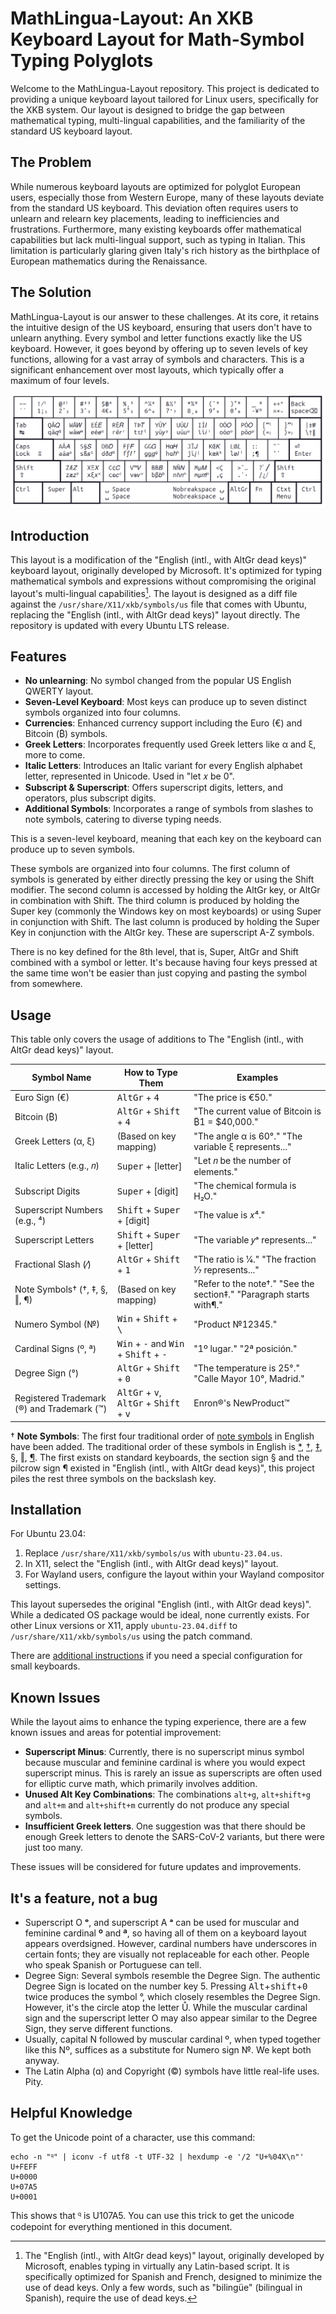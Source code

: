 # MathLingua-Layout: An XKB Keyboard Layout for Math-Symbol Typing Polyglots

Welcome to the MathLingua-Layout repository. This project is dedicated to providing a unique keyboard layout tailored for Linux users, specifically for the XKB system. Our layout is designed to bridge the gap between mathematical typing, multi-lingual capabilities, and the familiarity of the standard US keyboard layout.

## The Problem

While numerous keyboard layouts are optimized for polyglot European users, especially those from Western Europe, many of these layouts deviate from the standard US keyboard. This deviation often requires users to unlearn and relearn key placements, leading to inefficiencies and frustrations. Furthermore, many existing keyboards offer mathematical capabilities but lack multi-lingual support, such as typing in Italian. This limitation is particularly glaring given Italy's rich history as the birthplace of European mathematics during the Renaissance.

## The Solution

MathLingua-Layout is our answer to these challenges. At its core, it retains the intuitive design of the US keyboard, ensuring that users don't have to unlearn anything. Every symbol and letter functions exactly like the US keyboard. However, it goes beyond by offering up to seven levels of key functions, allowing for a vast array of symbols and characters. This is a significant enhancement over most layouts, which typically offer a maximum of four levels.

![The layout of a seven level keyboard](layout.png)

## Introduction

This layout is a modification of the "English (intl., with AltGr dead keys)" keyboard layout, originally developed by Microsoft. It's optimized for typing mathematical symbols and expressions without compromising the original layout's multi-lingual capabilities[^microsoft]. The layout is designed as a diff file against the `/usr/share/X11/xkb/symbols/us` file that comes with Ubuntu, replacing the "English (intl., with AltGr dead keys)" layout directly. The repository is updated with every Ubuntu LTS release.

[^microsoft]: The "English (intl., with AltGr dead keys)" layout, originally developed by Microsoft, enables typing in virtually any Latin-based script. It is specifically optimized for Spanish and French, designed to minimize the use of dead keys. Only a few words, such as "bilingüe" (bilingual in Spanish), require the use of dead keys. 

## Features

- **No unlearning**: No symbol changed from the popular US English QWERTY layout.
- **Seven-Level Keyboard**: Most keys can produce up to seven distinct symbols organized into four columns.
- **Currencies**: Enhanced currency support including the Euro (€) and Bitcoin (₿) symbols.
- **Greek Letters**: Incorporates frequently used Greek letters like α and ξ, more to come.
- **Italic Letters**: Introduces an Italic variant for every English alphabet letter, represented in Unicode. Used in "let 𝑥 be 0".
- **Subscript & Superscript**: Offers superscript digits, letters, and operators, plus subscript digits.
- **Additional Symbols**: Incorporates a range of symbols from slashes to note symbols, catering to diverse typing needs.

This is a seven-level keyboard, meaning that each key on the keyboard can produce up to seven symbols.

These symbols are organized into four columns. The first column of symbols is generated by either directly pressing the key or using the Shift modifier. The second column is accessed by holding the AltGr key, or AltGr in combination with Shift. The third column is produced by holding the Super key (commonly the Windows key on most keyboards) or using Super in conjunction with Shift. The last column is produced by holding the Super Key in conjunction with the AltGr key. These are superscript A-Z symbols.

There is no key defined for the 8th level, that is, Super, AltGr and Shift combined with a symbol or letter. It's because having four keys pressed at the same time won't be easier than just copying and pasting the symbol from somewhere.

## Usage

This table only covers the usage of additions to The "English (intl., with AltGr dead keys)" layout.

| Symbol Name                  | How to Type Them                      | Examples                                                           |
|-----------------------------|---------------------------------------|---------------------------------------------------------------------|
| Euro Sign (€)               | <kbd>AltGr</kbd> + <kbd>4</kbd>         | "The price is €50."                                                  |
| Bitcoin (₿)                 | <kbd>AltGr</kbd> + <kbd>Shift</kbd> + <kbd>4</kbd> | "The current value of Bitcoin is ₿1 = $40,000."                       |
| Greek Letters (α, ξ)        | (Based on key mapping)                | "The angle α is 60°." "The variable ξ represents..."                  |
| Italic Letters (e.g., 𝑛)    | <kbd>Super</kbd> + [letter]           | "Let 𝑛 be the number of elements."                                   |
| Subscript Digits            | <kbd>Super</kbd> + [digit]            | "The chemical formula is H₂O."                                       |
| Superscript Numbers (e.g., ⁴)| <kbd>Shift</kbd> + <kbd>Super</kbd> + [digit] | "The value is 𝑥⁴."                                                   |
| Superscript Letters         | <kbd>Shift</kbd> + <kbd>Super</kbd> + [letter] | "The variable 𝑦ᵃ represents..."                                      |
| Fractional Slash (⁄)        | <kbd>AltGr</kbd> + <kbd>Shift</kbd> + <kbd>1</kbd> | "The ratio is 1⁄4." "The fraction 1⁄7 represents..."                    |
| Note Symbols† (†, ‡, §, ‖, ¶)| (Based on key mapping)                | "Refer to the note†." "See the section‡." "Paragraph starts with¶."  |
| Numero Symbol (№)          | <kbd>Win</kbd> + <kbd>Shift</kbd> + <kbd>\\</kbd> | "Product №12345."                                                    |
| Cardinal Signs (º, ª)       | <kbd>Win</kbd> + <kbd>-</kbd> and <kbd>Win</kbd> + <kbd>Shift</kbd> + <kbd>-</kbd> | "1º lugar." "2ª posición."                                          |
| Degree Sign (°)             | <kbd>AltGr</kbd> + <kbd>Shift</kbd> + <kbd>0</kbd>                | "The temperature is 25°." "Calle Mayor 10°, Madrid."                 |
| Registered Trademark (®) and Trademark (™) | <kbd>AltGr</kbd> + <kbd>v</kbd>, <kbd>AltGr</kbd> + <kbd>Shift</kbd> + <kbd>v</kbd>                |  Enron®'s NewProduct™              |

† **Note Symbols**: The first four traditional order of [note symbols](https://en.wikipedia.org/wiki/Note_(typography)) in English have been added. The traditional order of these symbols in English is [*](https://en.wikipedia.org/wiki/Asterisk), [†](https://en.wikipedia.org/wiki/Dagger_(typography)), [‡](https://en.wikipedia.org/wiki/Double_dagger_(typography)), [§](https://en.wikipedia.org/wiki/Section_sign), [‖](https://en.wikipedia.org/wiki/Vertical_Bar), [¶](https://en.wikipedia.org/wiki/Pilcrow). The first exists on standard keyboards, the section sign § and the pilcrow sign ¶ existed in "English (intl., with AltGr dead keys)", this project piles the rest three symbols on the backslash key.

## Installation

For Ubuntu 23.04:
1. Replace `/usr/share/X11/xkb/symbols/us` with `ubuntu-23.04.us`.
2. In X11, select the "English (intl., with AltGr dead keys)" layout.
3. For Wayland users, configure the layout within your Wayland compositor settings.

This layout supersedes the original "English (intl., with AltGr dead keys)". While a dedicated OS package would be ideal, none currently exists. For other Linux versions or X11, apply `ubuntu-23.04.diff` to `/usr/share/X11/xkb/symbols/us` using the patch command.

There are [additional instructions](SMALL-KEYBOARDS.md) if you need a special configuration for small keyboards.

## Known Issues

While the layout aims to enhance the typing experience, there are a few known issues and areas for potential improvement:

- **Superscript Minus**: Currently, there is no superscript minus symbol because muscular and feminine cardinal is where you would expect superscript minus. This is rarely an issue as superscripts are often used for elliptic curve math, which primarily involves addition.
- **Unused Alt Key Combinations**: The combinations `alt+g`, `alt+shift+g` and `alt+m` and `alt+shift+m` currently do not produce any special symbols.
- **Insufficient Greek letters**. One suggestion was that there should be enough Greek letters to denote the SARS-CoV-2 variants, but there were just too many.

These issues will be considered for future updates and improvements.

## It's a feature, not a bug

- Superscript O **ᵒ**, and superscript A **ᵃ** can be used for muscular and feminine cardinal **º** and **ª**, so having all of them on a keyboard layout appears overdsigned. However, cardinal numbers have underscores in certain fonts; they are visually not replaceable for each other. People who speak Spanish or Portuguese can tell.
- Degree Sign: Several symbols resemble the Degree Sign. The authentic Degree Sign is located on the number key 5. Pressing <kbd>Alt</kbd>+<kbd>shift</kbd>+<kbd>0</kbd> twice produces the symbol °, which closely resembles the Degree Sign. However, it's the circle atop the letter Ů. While the muscular cardinal sign and the superscript letter O may also appear similar to the Degree Sign, they serve different functions.
- Usually, capital N followed by muscular cardinal º, when typed together like this Nº, suffices as a substitute for Numero sign №. We kept both anyway.
- The Latin Alpha (ɑ) and Copyright (©) symbols have little real-life uses. Pity.

## Helpful Knowledge

To get the Unicode point of a character, use this command:
````
echo -n "𐞥" | iconv -f utf8 -t UTF-32 | hexdump -e '/2 "U+%04X\n"'
U+FEFF
U+0000
U+07A5
U+0001
````
This shows that 𐞥 is U107A5. You can use this trick to get the unicode codepoint for everything mentioned in this document.
